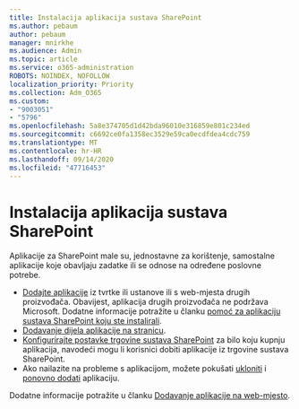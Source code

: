 ```yaml
---
title: Instalacija aplikacija sustava SharePoint
ms.author: pebaum
author: pebaum
manager: mnirkhe
ms.audience: Admin
ms.topic: article
ms.service: o365-administration
ROBOTS: NOINDEX, NOFOLLOW
localization_priority: Priority
ms.collection: Adm_O365
ms.custom:
- "9003051"
- "5796"
ms.openlocfilehash: 5a8e374705d1d42bda96010e316859e801c234ed
ms.sourcegitcommit: c6692ce0fa1358ec3529e59ca0ecdfdea4cdc759
ms.translationtype: MT
ms.contentlocale: hr-HR
ms.lasthandoff: 09/14/2020
ms.locfileid: "47716453"
---
```

# <a name="install-sharepoint-apps"></a>Instalacija aplikacija sustava SharePoint

Aplikacije za SharePoint male su, jednostavne za korištenje, samostalne aplikacije koje obavljaju zadatke ili se odnose na određene poslovne potrebe.

- [Dodajte aplikacije](https://support.microsoft.com/office/ef9c0dbd-7fe1-4715-a1b0-fe3bc81317cb)  iz tvrtke ili ustanove ili s web-mjesta drugih proizvođača. Obavijest, aplikacija drugih proizvođača ne podržava Microsoft. Dodatne informacije potražite u članku  [pomoć za aplikaciju sustava SharePoint koju ste instalirali](https://support.office.com/article/get-help-for-a-sharepoint-app-you-installed-fd98af7f-6af0-4573-8360-8f5631c6ab21).
-   [Dodavanje dijela aplikacije na stranicu](https://support.microsoft.com/office/6f06c0b7-44b8-4c69-b4ad-85197eee8d78).
-   [Konfigurirajte postavke trgovine sustava SharePoint](https://docs.microsoft.com/sharepoint/configure-sharepoint-store-settings)  za bilo koju kupnju aplikacija, navodeći mogu li korisnici dobiti aplikacije iz trgovine sustava SharePoint.
-   Ako nailazite na probleme s aplikacijom, možete pokušati  [ukloniti](https://support.microsoft.com/office/03198d1b-c33b-498d-9469-af641a587d6c)  i  [ponovno dodati](https://support.microsoft.com/office/ef9c0dbd-7fe1-4715-a1b0-fe3bc81317cb)  aplikaciju.

Dodatne informacije potražite u članku  [Dodavanje aplikacije na web-mjesto](https://support.microsoft.com/office/f9c0dbd-7fe1-4715-a1b0-fe3bc81317cb).